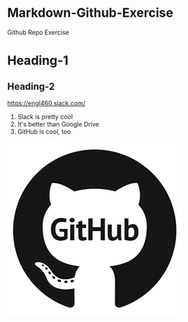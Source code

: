 # Markdown-Github-Exercise
Github Repo Exercise

# Heading-1

## Heading-2

https://engl460.slack.com/

1. Slack is pretty cool
2. It's better than Google Drive
3. GitHub is cool, too

![](github-collab-retina-preview.gif)
